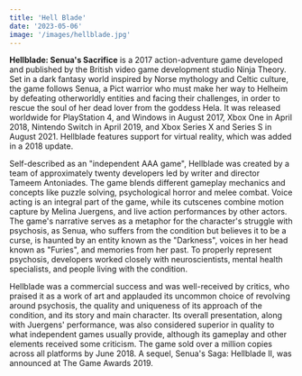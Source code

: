 ```yaml
---
title: 'Hell Blade'
date: '2023-05-06'
image: '/images/hellblade.jpg'
---
```


__Hellblade: Senua's Sacrifice__ is a 2017 action-adventure game developed and published by the British video game
development studio Ninja Theory. Set in a dark fantasy world inspired by Norse mythology and Celtic culture, the game
follows Senua, a Pict warrior who must make her way to Helheim by defeating otherworldly entities and facing their
challenges, in order to rescue the soul of her dead lover from the goddess Hela. It was released worldwide for
PlayStation 4, and Windows in August 2017, Xbox One in April 2018, Nintendo Switch in April 2019, and Xbox Series X and
Series S in August 2021. Hellblade features support for virtual reality, which was added in a 2018 update.

Self-described as an "independent AAA game", Hellblade was created by a team of approximately twenty developers led by
writer and director Tameem Antoniades. The game blends different gameplay mechanics and concepts like puzzle solving,
psychological horror and melee combat. Voice acting is an integral part of the game, while its cutscenes combine motion
capture by Melina Juergens, and live action performances by other actors. The game's narrative serves as a metaphor for
the character's struggle with psychosis, as Senua, who suffers from the condition but believes it to be a curse, is
haunted by an entity known as the "Darkness", voices in her head known as "Furies", and memories from her past. To
properly represent psychosis, developers worked closely with neuroscientists, mental health specialists, and people
living with the condition.

Hellblade was a commercial success and was well-received by critics, who praised it as a work of art and applauded its
uncommon choice of revolving around psychosis, the quality and uniqueness of its approach of the condition, and its
story and main character. Its overall presentation, along with Juergens' performance, was also considered superior in
quality to what independent games usually provide, although its gameplay and other elements received some criticism. The
game sold over a million copies across all platforms by June 2018. A sequel, Senua's Saga: Hellblade II, was announced
at The Game Awards 2019.